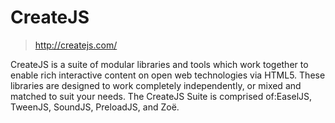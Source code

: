 #	CreateJS
>	<http://createjs.com/>

CreateJS is a suite of modular libraries and tools which work together to enable rich interactive content on open web technologies via HTML5. These libraries are designed to work completely independently, or mixed and matched to suit your needs. The CreateJS Suite is comprised of:EaselJS, TweenJS, SoundJS, PreloadJS, and Zoë.